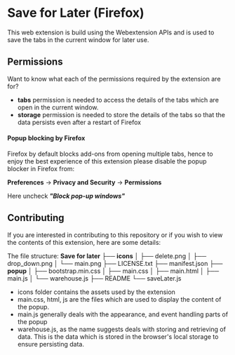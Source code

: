 # Save for Later (Firefox)
   This web extension is build using the Webextension APIs and is used to save the tabs in the current window for later use. 

## Permissions
Want to know what each of the permissions required by the extension are for?

 - **tabs** permission is needed to access the details of the tabs which are open in the current window.
 - **storage** permission is needed to store the details of the tabs so that the data persists even after a restart of Firefox

#### Popup blocking by Firefox
   Firefox by default blocks add-ons from opening multiple tabs, hence to enjoy the best experience of this extension please disable the popup blocker in Firefox from:
   

**Preferences** -> **Privacy and Security** -> **Permissions**

Here uncheck ***"Block pop-up windows"***
		 
## Contributing

If you are interested in contributing to this repository or if you wish to view the contents of this extension, here are some details:

The file structure:
**Save for later**
├── **icons**
│   ├── delete.png
│   ├── drop_down.png
│   └── main.png
├── LICENSE.txt
├── manifest.json
├── **popup**
│   ├── bootstrap.min.css
│   ├── main.css
│   ├── main.html
│   ├── main.js
│   └── warehouse.js
├── README
└── saveLater.js

 - icons folder contains the assets used by the extension
 - main.css, html, js are the files which are used to display the content of the popup.
 - main.js generally deals with the appearance, and event handling parts of the popup
 - warehouse.js, as the name suggests deals with storing and retrieving of data. This is the data which is stored in the browser's local storage to ensure persisting data.
